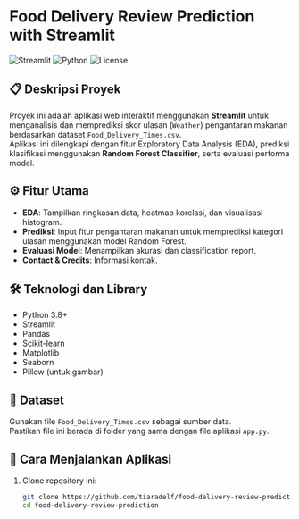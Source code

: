 # Food Delivery Review Prediction with Streamlit

![Streamlit](https://img.shields.io/badge/Streamlit-App-orange)
![Python](https://img.shields.io/badge/Python-3.8%2B-blue)
![License](https://img.shields.io/badge/License-MIT-green)

## 📋 Deskripsi Proyek
Proyek ini adalah aplikasi web interaktif menggunakan **Streamlit** untuk menganalisis dan memprediksi skor ulasan (`Weather`) pengantaran makanan berdasarkan dataset `Food_Delivery_Times.csv`.  
Aplikasi ini dilengkapi dengan fitur Exploratory Data Analysis (EDA), prediksi klasifikasi menggunakan **Random Forest Classifier**, serta evaluasi performa model.

## ⚙️ Fitur Utama
- **EDA**: Tampilkan ringkasan data, heatmap korelasi, dan visualisasi histogram.
- **Prediksi**: Input fitur pengantaran makanan untuk memprediksi kategori ulasan menggunakan model Random Forest.
- **Evaluasi Model**: Menampilkan akurasi dan classification report.
- **Contact & Credits**: Informasi kontak.

## 🛠️ Teknologi dan Library
- Python 3.8+
- Streamlit
- Pandas
- Scikit-learn
- Matplotlib
- Seaborn
- Pillow (untuk gambar)

## 📁 Dataset
Gunakan file `Food_Delivery_Times.csv` sebagai sumber data.  
Pastikan file ini berada di folder yang sama dengan file aplikasi `app.py`.

## 🚀 Cara Menjalankan Aplikasi

1. Clone repository ini:
   ```bash
   git clone https://github.com/tiaradelf/food-delivery-review-prediction.git
   cd food-delivery-review-prediction
